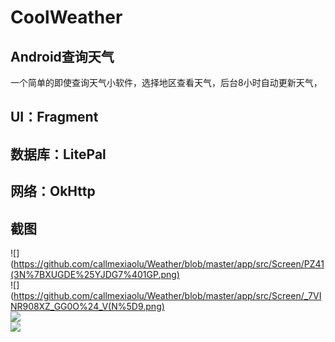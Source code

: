CoolWeather
===
Android查询天气
---
一个简单的即使查询天气小软件，选择地区查看天气，后台8小时自动更新天气，

UI：Fragment</br>
---
数据库：LitePal</br>
---
网络：OkHttp</br>
---
截图
---

  ![](https://github.com/callmexiaolu/Weather/blob/master/app/src/Screen/PZ41(3N%7BXUGDE%25YJDG7%401GP.png)</br>
  ![](https://github.com/callmexiaolu/Weather/blob/master/app/src/Screen/_7VINR908XZ_GG0O%24_V(N%5D9.png)</br>
![](https://github.com/callmexiaolu/Weather/blob/master/app/src/Screen/3QP%60CU794B%602JGAURC8VB%24Y.png)</br>
![](https://github.com/callmexiaolu/Weather/blob/master/app/src/Screen/~Q5%5BKV%40UW4RRP4%25VICG%24RWR.png)</br>
